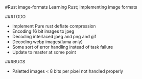 #Rust image-formats
Learning Rust; Implementing image formats

###TODO
+ Implement Pure rust deflate compression
+ Encoding 16 bit images to jpeg
+ Decoding interlaced jpeg and png and gif
+ ~~Decoding webp images~~(luma only)
+ Some sort of error handling instead of task failure
+ Update to master at some point

###BUGS
+ Paletted images < 8 bits per pixel not handled properly
